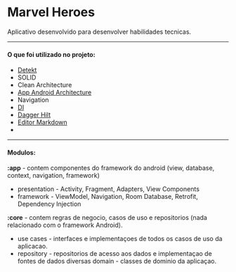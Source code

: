


# Marvel Heroes 

Aplicativo desenvolvido para desenvolver habilidades tecnicas. 

---

#### O que foi utilizado no projeto:

 -  [Detekt](https://detekt.dev/docs/gettingstarted/gradle) 
 - SOLID
 - Clean Architecture
 - [App Android Architecture](https://developer.android.com/topic/architecture?hl=pt-br) 
 - Navigation
 - [DI](https://developer.android.com/training/dependency-injection?hl=pt-br)
 - [Dagger Hilt](https://dagger.dev/hilt/)
 - [Editor Markdown](https://stackedit.io)
 - 

----------

#### Modulos:

**:app** - contem componentes do framework do android (view, database, context, navigation, framework) 

 - presentation - Activity, Fragment, Adapters, View Components 
 - framework - ViewModel, Navigation, Room Database, Retrofit, Dependency Injection

**:core** - contem regras de negocio, casos de uso e repositorios (nada relacionado com o framework Android).

 - use cases - interfaces e implementaçoes de todos os casos de uso da aplicacao.
 -  repository - repositorios de acesso aos dados e implementaçao de fontes de dados diversas domain - classes de dominio da aplicaçao.
